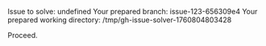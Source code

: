 Issue to solve: undefined
Your prepared branch: issue-123-656309e4
Your prepared working directory: /tmp/gh-issue-solver-1760804803428

Proceed.